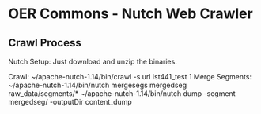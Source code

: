# OER Commons - Nutch Web Crawler

## Crawl Process
Nutch Setup:
Just download and unzip the binaries.

Crawl:  ~/apache-nutch-1.14/bin/crawl -s url ist441_test 1
Merge Segments:  
~/apache-nutch-1.14/bin/nutch mergesegs mergedseg raw_data/segments/*
~/apache-nutch-1.14/bin/nutch dump -segment mergedseg/ -outputDir content_dump
